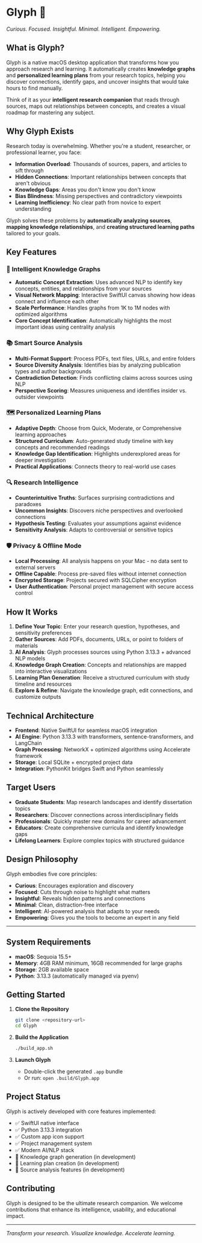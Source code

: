 # Glyph 🌟
*Curious. Focused. Insightful. Minimal. Intelligent. Empowering.*

## What is Glyph?

Glyph is a native macOS desktop application that transforms how you approach research and learning. It automatically creates **knowledge graphs** and **personalized learning plans** from your research topics, helping you discover connections, identify gaps, and uncover insights that would take hours to find manually.

Think of it as your **intelligent research companion** that reads through sources, maps out relationships between concepts, and creates a visual roadmap for mastering any subject.

## Why Glyph Exists

Research today is overwhelming. Whether you're a student, researcher, or professional learner, you face:

- **Information Overload**: Thousands of sources, papers, and articles to sift through
- **Hidden Connections**: Important relationships between concepts that aren't obvious
- **Knowledge Gaps**: Areas you don't know you don't know
- **Bias Blindness**: Missing perspectives and contradictory viewpoints
- **Learning Inefficiency**: No clear path from novice to expert understanding

Glyph solves these problems by **automatically analyzing sources**, **mapping knowledge relationships**, and **creating structured learning paths** tailored to your goals.

## Key Features

### 🧠 **Intelligent Knowledge Graphs**
- **Automatic Concept Extraction**: Uses advanced NLP to identify key concepts, entities, and relationships from your sources
- **Visual Network Mapping**: Interactive SwiftUI canvas showing how ideas connect and influence each other
- **Scale Performance**: Handles graphs from 1K to 1M nodes with optimized algorithms
- **Core Concept Identification**: Automatically highlights the most important ideas using centrality analysis

### 📚 **Smart Source Analysis**
- **Multi-Format Support**: Process PDFs, text files, URLs, and entire folders
- **Source Diversity Analysis**: Identifies bias by analyzing publication types and author backgrounds  
- **Contradiction Detection**: Finds conflicting claims across sources using NLP
- **Perspective Scoring**: Measures uniqueness and identifies insider vs. outsider viewpoints

### 🗺️ **Personalized Learning Plans**
- **Adaptive Depth**: Choose from Quick, Moderate, or Comprehensive learning approaches
- **Structured Curriculum**: Auto-generated study timeline with key concepts and recommended readings
- **Knowledge Gap Identification**: Highlights underexplored areas for deeper investigation
- **Practical Applications**: Connects theory to real-world use cases

### 🔍 **Research Intelligence**
- **Counterintuitive Truths**: Surfaces surprising contradictions and paradoxes
- **Uncommon Insights**: Discovers niche perspectives and overlooked connections
- **Hypothesis Testing**: Evaluates your assumptions against evidence
- **Sensitivity Analysis**: Adapts to controversial or sensitive topics

### 🛡️ **Privacy & Offline Mode**
- **Local Processing**: All analysis happens on your Mac - no data sent to external servers
- **Offline Capable**: Process pre-saved files without internet connection
- **Encrypted Storage**: Projects secured with SQLCipher encryption
- **User Authentication**: Personal project management with secure access control

## How It Works

1. **Define Your Topic**: Enter your research question, hypotheses, and sensitivity preferences
2. **Gather Sources**: Add PDFs, documents, URLs, or point to folders of materials
3. **AI Analysis**: Glyph processes sources using Python 3.13.3 + advanced NLP models
4. **Knowledge Graph Creation**: Concepts and relationships are mapped into interactive visualizations
5. **Learning Plan Generation**: Receive a structured curriculum with study timeline and resources
6. **Explore & Refine**: Navigate the knowledge graph, edit connections, and customize outputs

## Technical Architecture

- **Frontend**: Native SwiftUI for seamless macOS integration
- **AI Engine**: Python 3.13.3 with transformers, sentence-transformers, and LangChain
- **Graph Processing**: NetworkX + optimized algorithms using Accelerate framework
- **Storage**: Local SQLite + encrypted project data
- **Integration**: PythonKit bridges Swift and Python seamlessly

## Target Users

- **Graduate Students**: Map research landscapes and identify dissertation topics
- **Researchers**: Discover connections across interdisciplinary fields  
- **Professionals**: Quickly master new domains for career advancement
- **Educators**: Create comprehensive curricula and identify knowledge gaps
- **Lifelong Learners**: Explore complex topics with structured guidance

## Design Philosophy

Glyph embodies five core principles:

- **Curious**: Encourages exploration and discovery
- **Focused**: Cuts through noise to highlight what matters
- **Insightful**: Reveals hidden patterns and connections
- **Minimal**: Clean, distraction-free interface
- **Intelligent**: AI-powered analysis that adapts to your needs
- **Empowering**: Gives you the tools to become an expert in any field

---

## System Requirements

- **macOS**: Sequoia 15.5+ 
- **Memory**: 4GB RAM minimum, 16GB recommended for large graphs
- **Storage**: 2GB available space
- **Python**: 3.13.3 (automatically managed via pyenv)

## Getting Started

1. **Clone the Repository**
   ```bash
   git clone <repository-url>
   cd Glyph
   ```

2. **Build the Application**
   ```bash
   ./build_app.sh
   ```

3. **Launch Glyph**
   - Double-click the generated `.app` bundle
   - Or run: `open .build/Glyph.app`

## Project Status

Glyph is actively developed with core features implemented:
- ✅ SwiftUI native interface
- ✅ Python 3.13.3 integration  
- ✅ Custom app icon support
- ✅ Project management system
- ✅ Modern AI/NLP stack
- 🚧 Knowledge graph generation (in development)
- 🚧 Learning plan creation (in development)
- 🚧 Source analysis features (in development)

## Contributing

Glyph is designed to be the ultimate research companion. We welcome contributions that enhance its intelligence, usability, and educational impact.

---

*Transform your research. Visualize knowledge. Accelerate learning.*
